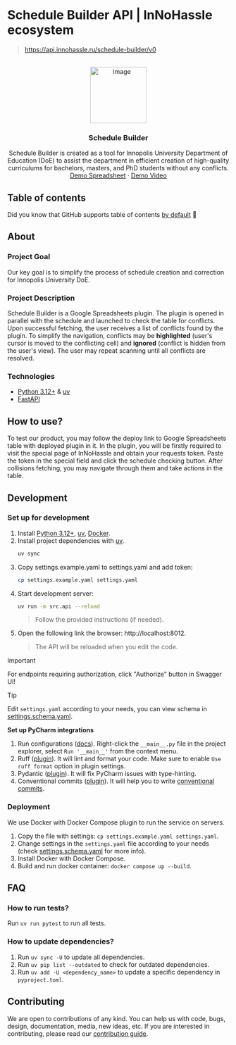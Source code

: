# Schedule Builder API | InNoHassle ecosystem

> https://api.innohassle.ru/schedule-builder/v0

<!-- PROJECT LOGO -->
<br />
<div align="center">
  <a href="https://github.com/one-zero-eight/schedule-builder-backend">
    <img width="128" height="128" alt="image" src="https://github.com/user-attachments/assets/2c09e1e0-6bb0-4541-9ceb-c47202a67401" />
  </a>

<h3 align="center">Schedule Builder</h3>
  <p align="center">
    Schedule Builder is created as a tool for Innopolis University Department of Education (DoE) to assist the department in efficient creation of high-quality curriculums for bachelors, masters, and PhD students without any conflicts.
    <br />
    <a href="https://docs.google.com/spreadsheets/d/1amQqvE0rfU92pfMsMnUKA-lTGjlcJ-Sv5UcPpGnxW4w/edit?gid=558406858#gid=558406858">Demo Spreadsheet</a>
    &middot;
    <a href="https://disk.yandex.ru/i/31xWqPXMcE1HCw">Demo Video</a>
  </p>
</div>

## Table of contents

Did you know that GitHub supports table of
contents [by default](https://github.blog/changelog/2021-04-13-table-of-contents-support-in-markdown-files/) 🤔

## About

### Project Goal

Our key goal is to simplify the process of schedule creation and correction for Innopolis University DoE.

### Project Description

Schedule Builder is a Google Spreadsheets plugin. The plugin is opened in parallel with the schedule and launched to check
the table for conflicts. Upon successful fetching, the user receives a list of conflicts found by the plugin. To simplify
the navigation, conflicts may be **highlighted** (user's cursor is moved to the conflicting cell) and **ignored** (conflict is
hidden from the user's view). The user may repeat scanning until all conflicts are resolved.

### Technologies

- [Python 3.12+](https://www.python.org/downloads/) & [uv](https://astral.sh/uv/)
- [FastAPI](https://fastapi.tiangolo.com/)

## How to use?

To test our product, you may follow the deploy link to Google Spreadsheets table with deployed plugin in it. In the plugin, you will be firstly required to visit the special page
of InNoHassle and obtain your requests token. Paste the token in the special field
and click the schedule checking button. After collisions fetching, you may navigate through
them and take actions in the table.

## Development

### Set up for development

1. Install [Python 3.12+](https://www.python.org/downloads/), [uv](https://docs.astral.sh/uv/), [Docker](https://docs.docker.com/engine/install/).
2. Install project dependencies with [uv](https://docs.astral.sh/uv/cli/#install).
   ```bash
   uv sync
   ```
3. Copy settings.example.yaml to settings.yaml and add token:
   ```bash
   cp settings.example.yaml settings.yaml
   ```
5. Start development server:
   ```bash
   uv run -m src.api --reload
   ```
   > Follow the provided instructions (if needed).
6. Open the following link the browser: http://localhost:8012.
   > The API will be reloaded when you edit the code.

> [!IMPORTANT]
> For endpoints requiring authorization, click "Authorize" button in Swagger UI!

> [!TIP]
> Edit `settings.yaml` according to your needs, you can view schema in [settings.schema.yaml](settings.schema.yaml).

**Set up PyCharm integrations**

1. Run configurations ([docs](https://www.jetbrains.com/help/pycharm/run-debug-configuration.html#createExplicitly)).
   Right-click the `__main__.py` file in the project explorer, select `Run '__main__'` from the context menu.
2. Ruff ([plugin](https://plugins.jetbrains.com/plugin/20574-ruff)).
   It will lint and format your code. Make sure to enable `Use ruff format` option in plugin settings.
3. Pydantic ([plugin](https://plugins.jetbrains.com/plugin/12861-pydantic)). It will fix PyCharm issues with
   type-hinting.
4. Conventional commits ([plugin](https://plugins.jetbrains.com/plugin/13389-conventional-commit)). It will help you
   to write [conventional commits](https://www.conventionalcommits.org/en/v1.0.0/).

### Deployment
We use Docker with Docker Compose plugin to run the service on servers.

1. Copy the file with settings: `cp settings.example.yaml settings.yaml`.
2. Change settings in the `settings.yaml` file according to your needs
   (check [settings.schema.yaml](settings.schema.yaml) for more info).
3. Install Docker with Docker Compose.
4. Build and run docker container: `docker compose up --build`.

## FAQ

### How to run tests?

Run `uv run pytest` to run all tests.


### How to update dependencies?
1. Run `uv sync -U` to update all dependencies.
2. Run `uv pip list --outdated` to check for outdated dependencies.
3. Run `uv add -U <dependency_name>` to update a specific dependency in `pyproject.toml`.

## Contributing

We are open to contributions of any kind.
You can help us with code, bugs, design, documentation, media, new ideas, etc.
If you are interested in contributing, please read
our [contribution guide](https://github.com/one-zero-eight/.github/blob/main/CONTRIBUTING.md).

